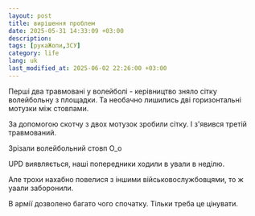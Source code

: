 ```yaml
---
layout: post
title: вирішення проблем
date: 2025-05-31 14:33:09 +03:00
description: 
tags: [рукаЖопи,ЗСУ]
category: life
lang: uk
last_modified_at: 2025-06-02 22:26:00 +03:00
---
```


Перші два травмовані у волейболі - керівництво зняло сітку волейбольну з площадки.
Та необачно лишились дві горизонтальні мотузки між стовпами.

За допомогою скотчу з двох мотузок зробили сітку.
І з'явився третій травмований.

Зрізали волейбольний стовп O_o

UPD виявляється, наші попередники ходили в ували в неділю. 

Але трохи нахабно повелися з іншими військовослужбовцями, то ж уаали заборонили.

В армії дозволено багато чого спочатку.
Тільки треба це цінувати.

